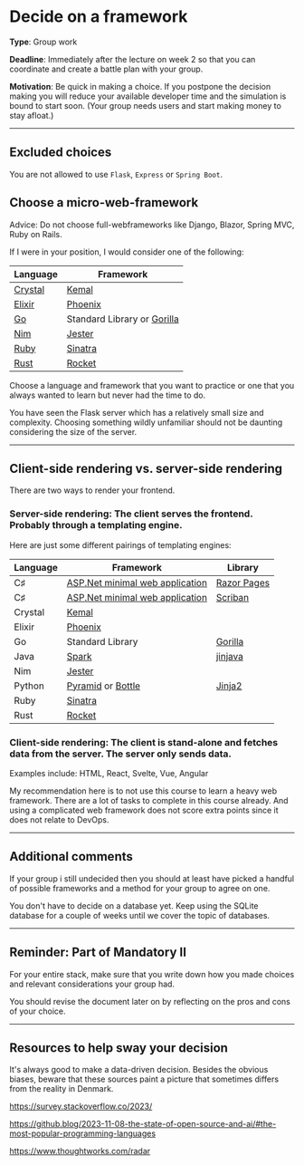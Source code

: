 # Decide on a framework

**Type**: Group work

**Deadline**: Immediately after the lecture on week 2 so that you can coordinate and create a battle plan with your group. 


**Motivation**: Be quick in making a choice. If you postpone the decision making you will reduce your available developer time and the simulation is bound to start soon. (Your group needs users and start making money to stay afloat.)

---

## Excluded choices

You are not allowed to use `Flask`, `Express` or `Spring Boot`.


## Choose a micro-web-framework

Advice: Do not choose full-webframeworks like Django, Blazor, Spring MVC, Ruby on Rails. 

If I were in your position, I would consider one of the following:

| Language                                     | Framework                                             |
|----------------------------------------------|-------------------------------------------------------|
| [Crystal](https://crystal-lang.org)          | [Kemal](https://kemalcr.com)                          |
| [Elixir](https://elixir-lang.org)            | [Phoenix](https://www.phoenixframework.org)           |
| [Go](http://golang.org/)                     | Standard Library or [Gorilla](http://www.gorillatoolkit.org/) |
| [Nim](https://nim-lang.org)                  | [Jester](https://github.com/dom96/jester)             |
| [Ruby](https://www.ruby-lang.org)            | [Sinatra](http://sinatrarb.com/)                      |
| [Rust](https://www.rust-lang.org/)           | [Rocket](https://rocket.rs/)                          |

Choose a language and framework that you want to practice or one that you always wanted to learn but never had the time to do.

You have seen the Flask server which has a relatively small size and complexity. Choosing something wildly unfamiliar should not be daunting considering the size of the server.

---

## Client-side rendering vs. server-side rendering

There are two ways to render your frontend. 

### Server-side rendering: The client serves the frontend. Probably through a templating engine. 

Here are just some different pairings of templating engines:

| Language       | Framework               | Library                                         |
|----------------|---------------------------------------------------------------|--------------------------------------------------------------|
| C♯             | [ASP.Net minimal web application](https://learn.microsoft.com/en-us/aspnet/core/tutorials/min-web-api?view=aspnetcore-8.0)                               | [Razor Pages](https://learn.microsoft.com/en-us/aspnet/core/razor-pages/?view=aspnetcore-8.0&tabs=visual-studio) |
| C♯             | [ASP.Net minimal web application](https://learn.microsoft.com/en-us/aspnet/core/tutorials/min-web-api?view=aspnetcore-8.0)                               | [Scriban](https://www.nuget.org/packages/Scriban)            |
| Crystal        | [Kemal](https://kemalcr.com)                                  |                                                              |
| Elixir         | [Phoenix](https://www.phoenixframework.org)                   |                                                              |
| Go             | Standard Library                                              | [Gorilla](http://www.gorillatoolkit.org/)                    |
| Java           | [Spark](https://sparkjava.com/)                               | [jinjava](https://github.com/HubSpot/jinjava)                |
| Nim            | [Jester](https://github.com/dom96/jester)                     |                                                              |
| Python         | [Pyramid](https://trypyramid.com/)                           or  [Bottle](https://bottlepy.org/docs/dev/) | [Jinja2](https://jinja.palletsprojects.com/en) |
| Ruby           | [Sinatra](http://sinatrarb.com/)                              |                                                              |
| Rust           | [Rocket](https://rocket.rs/)                                  |                                                              |   


### Client-side rendering: The client is stand-alone and fetches data from the server. The server only sends data. 

Examples include: HTML, React, Svelte, Vue, Angular

My recommendation here is to not use this course to learn a heavy web framework. There are a lot of tasks to complete in this course already. And using a complicated web framework does not score extra points since it does not relate to DevOps. 

---

## Additional comments

If your group i still undecided then you should at least have picked a handful of possible frameworks and a method for your group to agree on one.

You don't have to decide on a database yet. Keep using the SQLite database for a couple of weeks until we cover the topic of databases.  

---

## Reminder: Part of Mandatory II

For your entire stack, make sure that you write down how you made choices and relevant considerations your group had. 

You should revise the document later on by reflecting on the pros and cons of your choice. 

---

## Resources to help sway your decision

It's always good to make a data-driven decision. Besides the obvious biases, beware that these sources paint a picture that sometimes differs from the reality in Denmark. 

https://survey.stackoverflow.co/2023/

https://github.blog/2023-11-08-the-state-of-open-source-and-ai/#the-most-popular-programming-languages


https://www.thoughtworks.com/radar















